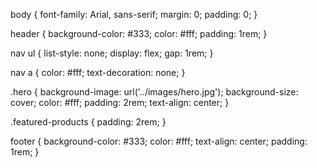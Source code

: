 body {
  font-family: Arial, sans-serif;
  margin: 0;
  padding: 0;
}

header {
  background-color: #333;
  color: #fff;
  padding: 1rem;
}

nav ul {
  list-style: none;
  display: flex;
  gap: 1rem;
}

nav a {
  color: #fff;
  text-decoration: none;
}

.hero {
  background-image: url('../images/hero.jpg');
  background-size: cover;
  color: #fff;
  padding: 2rem;
  text-align: center;
}

.featured-products {
  padding: 2rem;
}

footer {
  background-color: #333;
  color: #fff;
  text-align: center;
  padding: 1rem;
}
